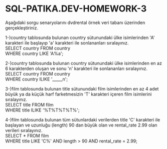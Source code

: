 # SQL-PATIKA.DEV-HOMEWORK-3  

Aşağıdaki sorgu senaryolarını dvdrental örnek veri tabanı üzerinden gerçekleştiriniz.  

1-)country tablosunda bulunan country sütunundaki ülke isimlerinden 'A' karakteri ile başlayıp 'a' karakteri ile sonlananları sıralayınız.  
SELECT country FROM country  
WHERE country LIKE 'A%a';  

2-)country tablosunda bulunan country sütunundaki ülke isimlerinden en az 6 karakterden oluşan ve sonu 'n' karakteri ile sonlananları sıralayınız.  
SELECT country FROM country  
WHERE country ILIKE '_____n';  



3-)film tablosunda bulunan title sütunundaki film isimlerinden en az 4 adet büyük ya da küçük harf farketmesizin 'T' karakteri içeren film isimlerini sıralayınız.  
SELECT title FROM film  
WHERE title ILIKE '%T%T%T%T%';  



4-)film tablosunda bulunan tüm sütunlardaki verilerden title 'C' karakteri ile başlayan ve uzunluğu (length) 90 dan büyük olan ve rental_rate 2.99 olan verileri sıralayınız.  
SELECT * FROM film  
WHERE title LIKE 'C%' AND length > 90 AND rental_rate = 2.99;  
